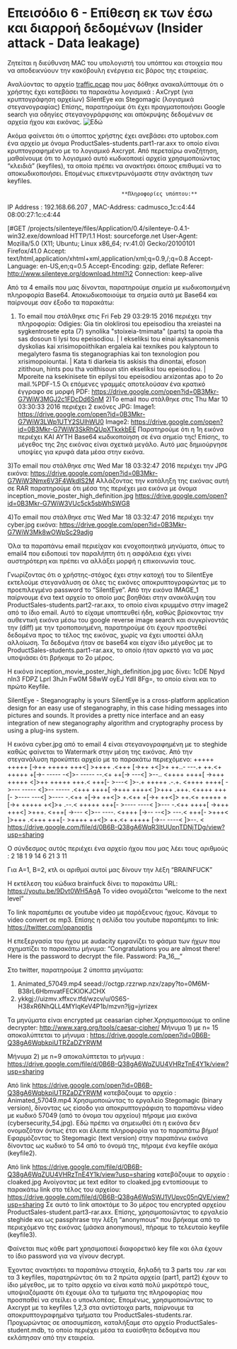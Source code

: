 # Επεισόδιο 6 - Επίθεση εκ των έσω και διαρροή δεδομένων (Insider attack - Data leakage)

Ζητείται η διεύθυνση MAC του υπολογιστή του υπόπτου και στοιχεία που να αποδεικνύουν την κακόβουλη ενέργεια εις βάρος της εταιρείας.

Αναλύοντας το αρχείο [traffic.pcap](https://drive.google.com/open?id=0B3Mkr-G7WiW3T29aZ3Azd3FNc3c) που μας δόθηκε ανακαλύπτουμε ότι ο χρήστης έχει κατεβάσει τα παρακάτω λογισμικά :
AxCrypt (για κρυπτογράφηση αρχείων)
SilentEye και Stegomagic (λογισμικά στεγανογραφίας)
Επίσης, παρατηρούμε ότι έχει πραγματοποιήσει Google search για οδηγίες στεγανογράρφισης και απόκρυψης δεδομένων σε αρχεία ήχου και εικόνας. ![Εδώ](https://github.com/FournarakisKostas/panoptis2016/blob/master/ep6-data_leakage/suggestions.JPG?raw=true)

Ακόμα φαίνεται ότι ο ύποπτος χρήστης έχει ανεβάσει στο uptobox.com ένα αρχείο με όνομα ProductSales-students.part1-rar.axx το οποίο είναι κρυπτογραφημένο με το λογισμικό Axcrypt. Από περεταίρω αναζήτηση, μαθαίνουμε ότι το λογισμικό αυτό κωδικοποιεί αρχεία χρησιμοποιώντας “κλειδιά” (keyfiles), τα οποία πρέπει να ανακτήσει όποιος επιθυμεί να το αποκωδικοποιήσει. Επομένως επικεντρωνόμαστε στην ανάκτηση των keyfiles.

                                        **Πληροφορίες υπόπτου:**

IP Address   : 192.168.66.207 , MAC-Address: cadmusco_1c:c4:44 08:00:27:1c:c4:44

[#GET /projects/silenteye/files/Application/0.4/silenteye-0.4.1-win32.exe/download HTTP/1.1
Host: sourceforge.net
User-Agent: Mozilla/5.0 (X11; Ubuntu; Linux x86_64; rv:41.0) Gecko/20100101 Firefox/41.0
Accept: text/html,application/xhtml+xml,application/xml;q=0.9,/;q=0.8
Accept-Language: en-US,en;q=0.5
Accept-Encoding: gzip, deflate
Referer: http://www.silenteye.org/download.html?i2
Connection: keep-alive
        
Από τα 4 emails που μας δίνονται, παρατηρούμε σημεία με κωδικοποιημένη  πληροφορία Base64.
Αποκωδικοποιούμε τα σημεία αυτά με Base64 και παίρνουμε σαν έξοδο τα παρακάτω: 

1) Το email που στάλθηκε στις Fri Feb 29 03:29:15 2016 περιέχει την πληροφορία:
Odigies: Gia tin oloklirosi tou epeisodiou tha xreiastei na sygkentrosete epta (7) synolika "stoixeia-tmimata" (parts) ta opoia tha sas dosoun ti lysi tou epeisodiou. | I ekseliksi tou einai ayksanomenis dyskolias kai xrisimopoiithikan ergaleia kai texnikes pou kalyptoun to megalytero fasma tis steganographias kai ton texnologion pou xrisimopoiountai. | Kata ti diarkeia tis askisis tha dinontai, efoson zitithoun, hints pou tha voithisoun stin ekseliksi tou epeisodiou. | Mporeite na ksekinisete tin epilysi tou epeisodiou arxizontas apo to 2o mail.%PDF-1.5 
Οι επόμενες γραμμές αποτελούσαν ένα κρατικό έγγραφο σε μορφή PDF: https://drive.google.com/open?id=0B3Mkr-G7WiW3MGJ2c1FDcDd6SnM
2)Το email που στάλθηκε στις Thu Mar 10 03:30:33 2016 περιέχει 2 εικόνες JPG: 
Image1: https://drive.google.com/open?id=0B3Mkr-G7WiW3LWp1UTY2SUlhWU0
Image2: https://drive.google.com/open?id=0B3Mkr-G7WiW3SkRhQUpXTkxkbEE
Παρατηρούμε ότι η 1η εικόνα περιέχει ΚΑΙ ΑΥΤΗ Base64 κωδικοποίηση σε ένα σημείο της!
Επίσης, το μέγεθος της 2ης εικόνας είναι σχετικά μεγάλο. Αυτό μας δημιούργησε υποψίες για κρυφά data μέσα στην εικόνα.

3)Το email που στάλθηκε στις Wed Mar 18 03:32:47 2016 περιέχει την JPG εικόνα: https://drive.google.com/open?id=0B3Mkr-G7WiW3Nmx6V3F4WkdIS2M
Αλλάζοντας την κατάληξη της εικόνας αυτή σε RAR παρατηρούμε ότι μέσα της περιέχει μια εικόνα με όνομα inception_movie_poster_high_definition.jpg https://drive.google.com/open?id=0B3Mkr-G7WiW3VUc5ck5sbWhSWG8  

4)Το email που στάλθηκε στις Wed Mar 18 03:32:47 2016 περιέχει την cyber.jpg εικόνα: https://drive.google.com/open?id=0B3Mkr-G7WiW3Mk8wOWpSc29adjg

Όλα τα παραπάνω email περιείχαν και ενοχοποιητικά μηνύματα, όπως το email4 που ειδοποιεί τον παραλήπτη ότι η ασφάλεια έχει γίνει αυστηρότερη και πρέπει να αλλάξει μορφή η επικοινωνία τους.

Γνωρίζοντας ότι ο χρήστης-στόχος έχει στην κατοχή του το SilentEye εκτελούμε στεγανάλυση σε όλες τις εικόνες αποκρυπτογραφώντας με το προεπιλεγμένο password το “SilentEye”.
Από την εικόνα IMAGE_1 παίρνουμε ένα text αρχείο το οποίο μας βοηθάει στην ανακάλυψη του ProductSales-students.part2-rar.axx, το οποίο είναι κρυμμένο στην image2 από το ίδιο email.
Αυτό το είχαμε υποπτευθεί ήδη, καθώς βρίσκοντας την αυθεντική εικόνα μέσω του google reverse image search και συγκρίνοντάς την (diff) με την τροποποιημένη, παρατηρούμε ότι έχουν προστεθεί δεδομένα προς το τέλος της εικόνας, χωρίς να έχει υποστεί άλλη αλλοίωση. Τα δεδομένα ήταν σε base64 και είχαν ίδιο μέγεθος με το ProductSales-students.part1-rar.axx, το οποίο ήταν αρκετό για να μας υποψιάσει ότι βρήκαμε το 2ο μέρος.

Η εικόνα inception_movie_poster_high_definition.jpg μας δίνει: 1cDE Npyd nIn3 FDPZ Lprl 3hJn Fw0M 58wW oyEJ Ydll 8Fg=, το οποίο είναι και το πρώτο Keyfile.

SilentEye - Steganography is yours   SilentEye is a cross-platform application design for an easy use of steganography, in this case hiding messages into pictures and sounds. It provides a pretty nice interface and an easy integration of new steganography algorithm and cryptography process by using a plug-ins system.                                                     

Η εικόνα cyber.jpg από το email 4 είναι στεγανογραφημένη με το steghide καθώς φαίνεται το Watermark στην μέση της εικόνας. Από την στεγανάλυση προκύπτει αρχείο με το παρακάτω περιεχόμενο: 
+++++ +++++ [->++ +++++ +++<] >++++ .<+++ [->++ +<]>+ ++..- ---.+ ++.<+
+++++ +[->- ----- -<]>- ----- --.<+ ++[-> ---<] >--.. <++++ ++++[ ->+++
+++++ <]>++ +++++ +++.< +++[- >---< ]>-.+ +++++ .-.+. <++++ ++++[ ->---
----- <]>-- ----- .<+++ ++++[ ->+++ ++++< ]>+++ .+++. <++++ +++[- >----
---<] >---- -.<++ +[->+ ++<]> +.<++ +[->+ ++<]> ++.<+ +++++ +[->+ +++++
+<]>+ .--.< +++++ +++[- >---- ----< ]>--- -.<++ ++++[ ->+++ +++<] >+++.
<+++[ ->--- <]>-- ----. <++++ [->-- --<]> ---.< +++[- >+++< ]>+++ .<+++
+++[- >++++ ++<]> ++.<+ +++++ [->-- ----< ]>--. <
https://drive.google.com/file/d/0B6B-Q38gA6WqR3ltUUpnTDNjTDg/view?usp=sharing

Ο σύνδεσμος αυτός περιέχει ένα αρχείο ήχου που μας λέει τους αριθμούς : 
2 18 1 9 14 6 21 3 11

Για Α=1, Β=2, κτλ οι αριθμοί αυτοί μας δίνουν την λέξη “BRAINFUCK”

Η εκτέλεση του κώδικα brainfuck δίνει το παρακάτω URL: https://youtu.be/9Dvt0WH5AgA
To video ονομάζεται “welcome to the next level”

To link παραπέμπει σε youtube video με παράξενους ήχους. Κάναμε το video convert σε mp3. Επίσης η σελίδα του youtube παραπέμπει το link: https://twitter.com/opanoptis

Η επεξεργασία του ήχου με audacity εμφανίζει το φάσμα των ήχων που σχηματίζει το παρακάτω μήνυμα: “Congratulations you are almost there! Here is the password to decrypt the file. Password: Pa_16__“

Στο twitter, παρατηρούμε 2 ύποπτα μηνύματα:
1.	Animated_57049.mp4 seead://octgp.rzzrwp.nzx/zapy?to=0M6M-B38rL6HbmvatFECKlOKJCHX
2.	 ykkgj://uizmv.xffxcv.tfd/wzcv/u/0S6S-H38xR6NhQLL4MYIqKeV4P1b/mzvn?ljg=jyrizex

Τα μηνύματα είναι encrypted με ceasarian cipher.Χρησιμοποιούμε το online decrypter: http://www.xarg.org/tools/caesar-cipher/
Μήνυμα 1) με n= 15 αποκαλύπτεται το μήνυμα : https://drive.google.com/open?id=0B6B-Q38gA6WqbkpiUTRZaDZYRWM

Μήνυμα 2) με n=9 αποκαλύπτεται το μήνυμα : 
https://drive.google.com/file/d/0B6B-Q38gA6WqZUU4VHRzTnE4Y1k/view?usp=sharing

Από link https://drive.google.com/open?id=0B6B-Q38gA6WqbkpiUTRZaDZYRWM
κατεβάζουμε το αρχείο : Animated_57049.mp4
Χρησιμοποιώντας το εργαλείο Stegomagic (binary version), δίνοντας ως είσοδο για αποκρυπτογράφιση το παραπάνω video με κωδικό 57049 (από το όνομα του αρχείου) πήραμε μια εικόνα (cybersecurity_54.jpg). 
Εδώ πρέπει να σημειωθεί ότι η εικόνα δεν ονομαζόταν όντως έτσι και έλειπε πληροφορία για το παραπάτω βήμα!
Εφαρμόζοντας το Stegomagic (text version) στην παραπάνω εικόνα δίνοντας ως κωδικό το 54 από το όνομά της, πήραμε ένα keyfile ακόμα (keyfile2).

Από link https://drive.google.com/file/d/0B6B-Q38gA6WqZUU4VHRzTnE4Y1k/view?usp=sharing
κατεβάζουμε το αρχείο : cloaked.jpg
Ανοίγοντας με text editor το cloaked.jpg εντοπίσουμε το παρακάτω link στο τέλος του αρχείου:
https://drive.google.com/file/d/0B6B-Q38gA6WqSWJ1VUpvc05nQVE/view?usp=sharing
Σε αυτό το link αποκτάμε το 3ο μέρος του encrypted αρχείου ProductSales-student.part3-rar.axx.
Επίσης, χρησιμοποιώντας το εργαλείο steghide και ως passphrase την λέξη “anonymous” που βρήκαμε από το περιεχόμενο της εικόνας (μάσκα anonymous), πήραμε το τελευταίο keyfile (keyfile3).

Φαίνεται πως κάθε part χρησιμοποιεί διαφορετικό key file και όλα έχουν το ίδιο password για να γίνουν decrypt.

Έχοντας ανακτήσει τα παραπάνω στοιχεία, δηλαδή τα 3 parts του .rar και τα 3 keyfiles, παρατηρώντας ότι τα 2 πρώτα αρχεία (part1, part2) έχουν το ίδιο μέγεθος, με το τρίτο αρχείο να είναι κατά πολύ μικρότερό τους, υποψιαζόμαστε ότι έχουμε όλα τα τμήματα της πληροφορίας που προσπαθεί να στείλει ο υποκλοπέας. Επομένως, χρησιμοποιώντας το Axcrypt με τα keyfiles 1,2,3 στα αντίστοιχα parts, παίρνουμε τα αποκρυπτογραφημένα τμήματα του ProductSales-students.rar. Προχωρώντας σε αποσυμπίεση, καταλήξαμε στο αρχείο ProductSales-student.mdb, το οποίο περιέχει μέσα τα ευαίσθητα δεδομένα που εκλάπησαν από την εταιρεία.


